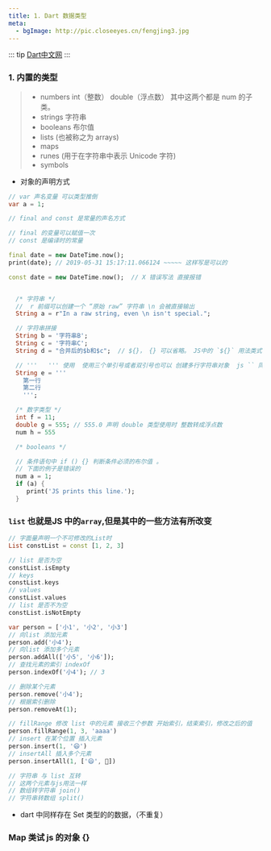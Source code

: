 ```yaml
---
title: 1. Dart 数据类型
meta: 
  - bgImage: http://pic.closeeyes.cn/fengjing3.jpg
---
```


::: tip
  [Dart中文网](http://dart.goodev.org/guides/language/language-tour)
:::

### 1. 内置的类型

>  - numbers  int（整数） double（浮点数） 其中这两个都是 num 的子类。
>  - strings 字符串
>  - booleans 布尔值
>  - lists (也被称之为 arrays)
>  - maps
>  - runes (用于在字符串中表示 Unicode 字符)
>  - symbols

- 对象的声明方式

```dart
// var 声名变量 可以类型推倒
var a = 1;

// final and const 是常量的声名方式

// final 的变量可以赋值一次
// const 是编译时的常量

final date = new DateTime.now();
print(date); // 2019-05-31 15:17:11.066124 ~~~~~ 这样写是可以的

const date = new DateTime.now();  // X 错误写法 直接报错


```

```dart

  /* 字符串 */
  //  r 前缀可以创建一个 “原始 raw” 字符串 \n 会被直接输出
  String a = r"In a raw string, even \n isn't special.";

  // 字符串拼接
  String b = '字符串B';
  String c = '字符串C';
  String d = "合并后的$b和$c";  // ${}， {} 可以省略。 JS中的 `${}` 用法类式  

  // '''   ''' 使用  使用三个单引号或者双引号也可以 创建多行字符串对象  js `` 同样用法
  String e = '''
    第一行
    第二行
    ''';

  /* 数字类型 */
  int f = 11;
  double g = 555; // 555.0 声明 double 类型使用时 整数转成浮点数
  num h = 555

  /* booleans */

  // 条件语句中 if () {} 判断条件必须的布尔值 。
  // 下面的例子是错误的
  num a = 1;
  if (a) {
     print('JS prints this line.');
  }
```

### `list` 也就是JS 中的`array`,但是其中的一些方法有所改变

```dart
// 字面量声明一个不可修改的List时
List constList = const [1, 2, 3]

// list 是否为空
constList.isEmpty
// keys
constList.keys
// values
constList.values
// list 是否不为空
constList.isNotEmpty

var person = ['小1', '小2', '小3']
// 向list 添加元素
person.add('小4');
// 向list 添加多个元素
person.addAll(['小5', '小6']);
// 查找元素的索引 indexOf
person.indexOf('小4'); // 3

// 删除某个元素
person.remove('小4');
// 根据索引删除
person.removeAt(1);

// fillRange 修改 list 中的元素 接收三个参数 开始索引，结束索引，修改之后的值
person.fillRange(1, 3, 'aaaa')
// insert 在某个位置 插入元素
person.insert(1, '😄')
// insertAll 插入多个元素
person.insertAll(1, ['😄', 🐛])

// 字符串 与 list 互转
// 这两个元素与js用法一样
// 数组转字符串 join()
// 字符串转数组 split()

```

- dart 中同样存在 Set 类型的的数据，（不重复）


### Map 类试 js 的对象 {}